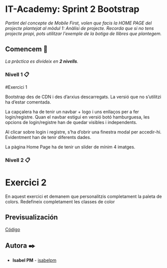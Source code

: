 
# IT-Academy: Sprint 2 Bootstrap

_Partint del concepte de Mobile First, volen que facis la HOME PAGE del projecte plantejat al mòdul 1: Anàlisi de projecte. Recorda que si no tens projecte propi, pots utilitzar l'exemple de la botiga de llibres que plantegem._


## Comencem 🚀

_La pràctica es divideix en **2 nivells**._


### Nivell 1 📋

#Exercici 1

Bootstrap des de CDN i des d’arxius descarregats. La versió que no s’utilitzi ha d’estar comentada.

La capçalera ha de tenir un navbar + logo i uns enllaços per a fer login/registre. Quan el navbar estigui en versió botó hamburguesa, les opcions de login/registre han de quedar visibles i independents.

Al clicar sobre login i registre, s’ha d’obrir una finestra modal per accedir-hi. Evidentment han de tenir diferents dades.

La pàgina Home Page ha de tenir un slider de mínim 4 imatges.


### Nivell 2 📋

# Exercici 2

En aquest exercici et demanem que personalitzis completament la paleta de colors. Redefineix completament les classes de color



## Previsualización
[Código](https://3l72r.csb.app/)


## Autora ✒️

* **Isabel PM** - [isabelpm](https://github.com/isabelpm)


